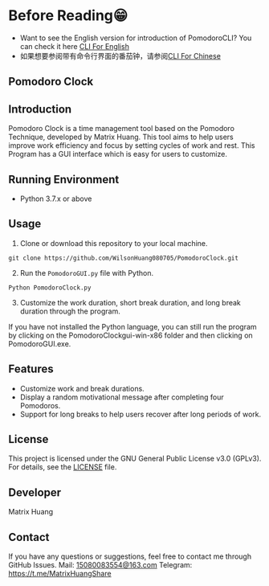 # Before Reading😁
- Want to see the English version for introduction of PomodoroCLI? You can check it here [CLI For English](https://github.com/WilsonHuang080705/PomodoroClock/blob/main/README_en_US.md)
- 如果想要参阅带有命令行界面的番茄钟，请参阅[CLI For Chinese](https://github.com/WilsonHuang080705/PomodoroClock/blob/main/README.md)

## Pomodoro Clock

## Introduction
Pomodoro Clock is a time management tool based on the Pomodoro Technique, developed by Matrix Huang. This tool aims to help users improve work efficiency and focus by setting cycles of work and rest. This Program has a GUI interface which is easy for users to customize.

## Running Environment
- Python 3.7.x or above

## Usage
1. Clone or download this repository to your local machine.
```
git clone https://github.com/WilsonHuang080705/PomodoroClock.git
```
2. Run the `PomodoroGUI.py` file with Python.
```
Python PomodoroClock.py
```
3. Customize the work duration, short break duration, and long break duration through the program.

If you have not installed the Python language, you can still run the program by clicking on the PomodoroClockgui-win-x86 folder and then clicking on PomodoroGUI.exe. 

## Features
- Customize work and break durations.
- Display a random motivational message after completing four Pomodoros.
- Support for long breaks to help users recover after long periods of work.

## License
This project is licensed under the GNU General Public License v3.0 (GPLv3). For details, see the [LICENSE](LICENSE) file.

## Developer
Matrix Huang

## Contact
If you have any questions or suggestions, feel free to contact me through GitHub Issues.
Mail: <15080083554@163.com>
Telegram: <https://t.me/MatrixHuangShare>
